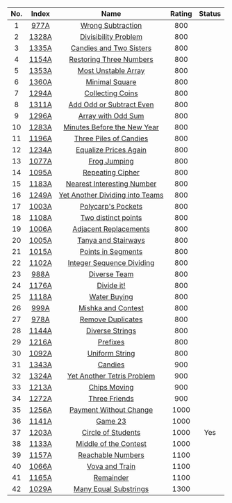 No.|Index|Name|Rating|Status
:-:|:-:|:-:|:-:|:-:
1|[977A](http://codeforces.com/problemset/problem/977/A)|[Wrong Subtraction](http://codeforces.com/problemset/problem/977/A)|800|
2|[1328A](http://codeforces.com/problemset/problem/1328/A)|[Divisibility Problem](http://codeforces.com/problemset/problem/1328/A)|800|
3|[1335A](http://codeforces.com/problemset/problem/1335/A)|[Candies and Two Sisters](http://codeforces.com/problemset/problem/1335/A)|800|
4|[1154A](http://codeforces.com/problemset/problem/1154/A)|[Restoring Three Numbers](http://codeforces.com/problemset/problem/1154/A)|800|
5|[1353A](http://codeforces.com/problemset/problem/1353/A)|[Most Unstable Array](http://codeforces.com/problemset/problem/1353/A)|800|
6|[1360A](http://codeforces.com/problemset/problem/1360/A)|[Minimal Square](http://codeforces.com/problemset/problem/1360/A)|800|
7|[1294A](http://codeforces.com/problemset/problem/1294/A)|[Collecting Coins](http://codeforces.com/problemset/problem/1294/A)|800|
8|[1311A](http://codeforces.com/problemset/problem/1311/A)|[Add Odd or Subtract Even](http://codeforces.com/problemset/problem/1311/A)|800|
9|[1296A](http://codeforces.com/problemset/problem/1296/A)|[Array with Odd Sum](http://codeforces.com/problemset/problem/1296/A)|800|
10|[1283A](http://codeforces.com/problemset/problem/1283/A)|[Minutes Before the New Year](http://codeforces.com/problemset/problem/1283/A)|800|
11|[1196A](http://codeforces.com/problemset/problem/1196/A)|[Three Piles of Candies](http://codeforces.com/problemset/problem/1196/A)|800|
12|[1234A](http://codeforces.com/problemset/problem/1234/A)|[Equalize Prices Again](http://codeforces.com/problemset/problem/1234/A)|800|
13|[1077A](http://codeforces.com/problemset/problem/1077/A)|[Frog Jumping](http://codeforces.com/problemset/problem/1077/A)|800|
14|[1095A](http://codeforces.com/problemset/problem/1095/A)|[Repeating Cipher](http://codeforces.com/problemset/problem/1095/A)|800|
15|[1183A](http://codeforces.com/problemset/problem/1183/A)|[Nearest Interesting Number](http://codeforces.com/problemset/problem/1183/A)|800|
16|[1249A](http://codeforces.com/problemset/problem/1249/A)|[Yet Another Dividing into Teams](http://codeforces.com/problemset/problem/1249/A)|800|
17|[1003A](http://codeforces.com/problemset/problem/1003/A)|[Polycarp's Pockets](http://codeforces.com/problemset/problem/1003/A)|800|
18|[1108A](http://codeforces.com/problemset/problem/1108/A)|[Two distinct points](http://codeforces.com/problemset/problem/1108/A)|800|
19|[1006A](http://codeforces.com/problemset/problem/1006/A)|[Adjacent Replacements](http://codeforces.com/problemset/problem/1006/A)|800|
20|[1005A](http://codeforces.com/problemset/problem/1005/A)|[Tanya and Stairways](http://codeforces.com/problemset/problem/1005/A)|800|
21|[1015A](http://codeforces.com/problemset/problem/1015/A)|[Points in Segments](http://codeforces.com/problemset/problem/1015/A)|800|
22|[1102A](http://codeforces.com/problemset/problem/1102/A)|[Integer Sequence Dividing](http://codeforces.com/problemset/problem/1102/A)|800|
23|[988A](http://codeforces.com/problemset/problem/988/A)|[Diverse Team](http://codeforces.com/problemset/problem/988/A)|800|
24|[1176A](http://codeforces.com/problemset/problem/1176/A)|[Divide it!](http://codeforces.com/problemset/problem/1176/A)|800|
25|[1118A](http://codeforces.com/problemset/problem/1118/A)|[Water Buying](http://codeforces.com/problemset/problem/1118/A)|800|
26|[999A](http://codeforces.com/problemset/problem/999/A)|[Mishka and Contest](http://codeforces.com/problemset/problem/999/A)|800|
27|[978A](http://codeforces.com/problemset/problem/978/A)|[Remove Duplicates](http://codeforces.com/problemset/problem/978/A)|800|
28|[1144A](http://codeforces.com/problemset/problem/1144/A)|[Diverse Strings](http://codeforces.com/problemset/problem/1144/A)|800|
29|[1216A](http://codeforces.com/problemset/problem/1216/A)|[Prefixes](http://codeforces.com/problemset/problem/1216/A)|800|
30|[1092A](http://codeforces.com/problemset/problem/1092/A)|[Uniform String](http://codeforces.com/problemset/problem/1092/A)|800|
31|[1343A](http://codeforces.com/problemset/problem/1343/A)|[Candies](http://codeforces.com/problemset/problem/1343/A)|900|
32|[1324A](http://codeforces.com/problemset/problem/1324/A)|[Yet Another Tetris Problem](http://codeforces.com/problemset/problem/1324/A)|900|
33|[1213A](http://codeforces.com/problemset/problem/1213/A)|[Chips Moving](http://codeforces.com/problemset/problem/1213/A)|900|
34|[1272A](http://codeforces.com/problemset/problem/1272/A)|[Three Friends](http://codeforces.com/problemset/problem/1272/A)|900|
35|[1256A](http://codeforces.com/problemset/problem/1256/A)|[Payment Without Change](http://codeforces.com/problemset/problem/1256/A)|1000|
36|[1141A](http://codeforces.com/problemset/problem/1141/A)|[Game 23](http://codeforces.com/problemset/problem/1141/A)|1000|
37|[1203A](http://codeforces.com/problemset/problem/1203/A)|[Circle of Students](http://codeforces.com/problemset/problem/1203/A)|1000|Yes
38|[1133A](http://codeforces.com/problemset/problem/1133/A)|[Middle of the Contest](http://codeforces.com/problemset/problem/1133/A)|1000|
39|[1157A](http://codeforces.com/problemset/problem/1157/A)|[Reachable Numbers](http://codeforces.com/problemset/problem/1157/A)|1100|
40|[1066A](http://codeforces.com/problemset/problem/1066/A)|[Vova and Train](http://codeforces.com/problemset/problem/1066/A)|1100|
41|[1165A](http://codeforces.com/problemset/problem/1165/A)|[Remainder](http://codeforces.com/problemset/problem/1165/A)|1100|
42|[1029A](http://codeforces.com/problemset/problem/1029/A)|[Many Equal Substrings](http://codeforces.com/problemset/problem/1029/A)|1300|
